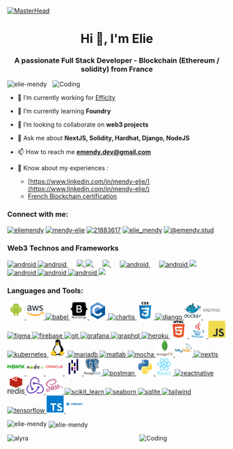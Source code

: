 [![MasterHead](https://user-images.githubusercontent.com/95478989/198955082-6e78ebb5-e1e4-49f9-8d32-6e5af3984dcd.gif)](https://rishavchanda.io)
<h1 align="center">Hi 👋, I'm Elie</h1>
<h3 align="center">A passionate Full Stack Developer - Blockchain (Ethereum / solidity) from France</h3>
<img align="right" alt="Coding" width="400" src="https://i.pinimg.com/originals/e8/f4/53/e8f453469a3ec97ecd354df465d73913.gif">

<p align="left"> <img src="https://komarev.com/ghpvc/?username=elie-mendy&label=Profile%20views&color=0e75b6&style=flat" alt="elie-mendy" /> </p>


- 🔭 I’m currently working for [Efficity](https://www.efficity.com)

- 🌱 I’m currently learning **Foundry**

- 👯 I’m looking to collaborate on **web3 projects**

- 💬 Ask me about **NextJS, Solidity, Hardhat, Django, NodeJS**

- 📫 How to reach me **emendy.dev@gmail.com**

- 📄 Know about my experiences :
    - [https://www.linkedin.com/in/mendy-elie/](https://www.linkedin.com/in/mendy-elie/)
    - <a href="https://certificate.bcdiploma.com/check/404F49E8BEDDD12B2A32C023DAC444E4E79DE8A32B65F7D1A156153C5DE24523UHBTWlRzNE9KTjNMKzZDTHBlNjVtbUk1b3Z2Sms1bTliWjR1UmpCYXFqTjZOb09U">French Blockchain certification</a>


<h3 align="left">Connect with me:</h3>
<p align="left">
<a href="https://twitter.com/eliemendy" target="blank"><img align="center" src="https://raw.githubusercontent.com/rahuldkjain/github-profile-readme-generator/master/src/images/icons/Social/twitter.svg" alt="eliemendy" height="30" width="40" /></a>
<a href="https://linkedin.com/in/mendy-elie" target="blank"><img align="center" src="https://raw.githubusercontent.com/rahuldkjain/github-profile-readme-generator/master/src/images/icons/Social/linked-in-alt.svg" alt="mendy-elie" height="30" width="40" /></a>
<a href="https://stackoverflow.com/users/21883617" target="blank"><img align="center" src="https://raw.githubusercontent.com/rahuldkjain/github-profile-readme-generator/master/src/images/icons/Social/stack-overflow.svg" alt="21883617" height="30" width="40" /></a>
<a href="https://instagram.com/elie_mendy" target="blank"><img align="center" src="https://raw.githubusercontent.com/rahuldkjain/github-profile-readme-generator/master/src/images/icons/Social/instagram.svg" alt="elie_mendy" height="30" width="40" /></a>
<a href="https://medium.com/@emendy.stud" target="blank"><img align="center" src="https://raw.githubusercontent.com/rahuldkjain/github-profile-readme-generator/master/src/images/icons/Social/medium.svg" alt="@emendy.stud" height="30" width="40" /></a>
</p>

<h3 align="left">Web3 Technos and Frameworks</h3>
<p align="left"> 
    <a href="https://ethereum.org/fr" target="_blank" rel="noreferrer"> <img src="https://www.vectorlogo.zone/logos/ethereum/ethereum-icon.svg" alt="android" width="40" height="40"/> </a> 
    <a href="https://soliditylang.org" target="_blank" rel="noreferrer"> <img src="https://upload.wikimedia.org/wikipedia/commons/thumb/9/98/Solidity_logo.svg/579px-Solidity_logo.svg.png" alt="android" width="40" height="40"/> </a> 
    &nbsp;&nbsp;&nbsp;&nbsp;
    <a href="https://trufflesuite.com" target="_blank" rel="noreferrer"> <img src="https://github.com/Elie-Mendy/Elie-Mendy/assets/56347880/3cab2808-2fee-4b55-9b25-118b6bf2d8f1"/> </a> 
    <a href="https://trufflesuite.com/blog/introducing-ganache-7/" target="_blank" rel="noreferrer"> <img src="https://github.com/Elie-Mendy/Elie-Mendy/assets/56347880/38a12071-0293-4d56-8e5a-95ddb3d0e9fe"/> </a> 
    &nbsp;&nbsp;&nbsp;&nbsp;
    <a href="https://hardhat.org" target="_blank" rel="noreferrer"> <img src="https://github.com/Elie-Mendy/Elie-Mendy/assets/56347880/292460a2-311b-4dff-bd68-ed5192cd3c0f"/> </a> 
    &nbsp;&nbsp;&nbsp;&nbsp;
    <a href="https://book.getfoundry.sh" target="_blank" rel="noreferrer"> <img src="https://assets-global.website-files.com/6364e65656ab107e465325d2/637aed6751438b58df4f23db_vsOHSnFCWFd7F4FKD3WyqVs5OL1bbnm-OYI7HxjENC8.png" alt="android" width="40" height="40"/> </a> 
    &nbsp;&nbsp;&nbsp;&nbsp;
    <a href="https://web3js.org" target="_blank" rel="noreferrer"> <img src="https://github.com/Elie-Mendy/Elie-Mendy/assets/56347880/413f1762-bc15-490c-ae6c-fd54aeab5c19" alt="android" width="40" height="40"/> </a> 
    <a href="[https://web3js.org](https://docs.ethers.org/v5/)" target="_blank" rel="noreferrer"> <img src="https://github.com/Elie-Mendy/Elie-Mendy/assets/56347880/fc71cac8-131b-4fcd-8e32-7654b32617eb"/> </a> 
    <a href="https://wagmi.sh" target="_blank" rel="noreferrer"> <img src="https://raw.githubusercontent.com/wagmi-dev/.github/main/content/logo-dark.svg" alt="android" width="40" height="40"/> </a> 
    <a href="https://viem.sh" target="_blank" rel="noreferrer"> <img src="https://github.com/Elie-Mendy/Elie-Mendy/assets/56347880/1da9e39a-cf71-4139-bbe9-ff726a85358c" alt="android" width="40" height="40"/> </a> 
    <a href="https://www.rainbowkit.com" target="_blank" rel="noreferrer"> <img src="https://github.com/Elie-Mendy/Elie-Mendy/assets/56347880/6de8c661-549b-4561-9745-4eff3d6216d9" alt="android" width="40" height="40"/> </a> 
    <a href="https://walletconnect.com" target="_blank" rel="noreferrer"> <img src="https://github.com/Elie-Mendy/Elie-Mendy/assets/56347880/26d12f5d-9fc8-4a71-84d9-d1b03b8a9867"/> </a> 
</p>

<h3 align="left">Languages and Tools:</h3>


<p align="left"> <a href="https://developer.android.com" target="_blank" rel="noreferrer"> <img src="https://raw.githubusercontent.com/devicons/devicon/master/icons/android/android-original-wordmark.svg" alt="android" width="40" height="40"/> </a> <a href="https://aws.amazon.com" target="_blank" rel="noreferrer"> <img src="https://raw.githubusercontent.com/devicons/devicon/master/icons/amazonwebservices/amazonwebservices-original-wordmark.svg" alt="aws" width="40" height="40"/> </a> <a href="https://babeljs.io/" target="_blank" rel="noreferrer"> <img src="https://www.vectorlogo.zone/logos/babeljs/babeljs-icon.svg" alt="babel" width="40" height="40"/> </a> <a href="https://getbootstrap.com" target="_blank" rel="noreferrer"> <img src="https://raw.githubusercontent.com/devicons/devicon/master/icons/bootstrap/bootstrap-plain-wordmark.svg" alt="bootstrap" width="40" height="40"/> </a> <a href="https://www.cprogramming.com/" target="_blank" rel="noreferrer"> <img src="https://raw.githubusercontent.com/devicons/devicon/master/icons/c/c-original.svg" alt="c" width="40" height="40"/> </a> <a href="https://www.chartjs.org" target="_blank" rel="noreferrer"> <img src="https://www.chartjs.org/media/logo-title.svg" alt="chartjs" width="40" height="40"/> </a> <a href="https://www.w3schools.com/css/" target="_blank" rel="noreferrer"> <img src="https://raw.githubusercontent.com/devicons/devicon/master/icons/css3/css3-original-wordmark.svg" alt="css3" width="40" height="40"/> </a> <a href="https://www.djangoproject.com/" target="_blank" rel="noreferrer"> <img src="https://cdn.worldvectorlogo.com/logos/django.svg" alt="django" width="40" height="40"/> </a> <a href="https://www.docker.com/" target="_blank" rel="noreferrer"> <img src="https://raw.githubusercontent.com/devicons/devicon/master/icons/docker/docker-original-wordmark.svg" alt="docker" width="40" height="40"/> </a> <a href="https://expressjs.com" target="_blank" rel="noreferrer"> <img src="https://raw.githubusercontent.com/devicons/devicon/master/icons/express/express-original-wordmark.svg" alt="express" width="40" height="40"/> </a> <a href="https://www.figma.com/" target="_blank" rel="noreferrer"> <img src="https://www.vectorlogo.zone/logos/figma/figma-icon.svg" alt="figma" width="40" height="40"/> </a> <a href="https://firebase.google.com/" target="_blank" rel="noreferrer"> <img src="https://www.vectorlogo.zone/logos/firebase/firebase-icon.svg" alt="firebase" width="40" height="40"/> </a> <a href="https://git-scm.com/" target="_blank" rel="noreferrer"> <img src="https://www.vectorlogo.zone/logos/git-scm/git-scm-icon.svg" alt="git" width="40" height="40"/> </a> <a href="https://grafana.com" target="_blank" rel="noreferrer"> <img src="https://www.vectorlogo.zone/logos/grafana/grafana-icon.svg" alt="grafana" width="40" height="40"/> </a> <a href="https://graphql.org" target="_blank" rel="noreferrer"> <img src="https://www.vectorlogo.zone/logos/graphql/graphql-icon.svg" alt="graphql" width="40" height="40"/> </a> <a href="https://heroku.com" target="_blank" rel="noreferrer"> <img src="https://www.vectorlogo.zone/logos/heroku/heroku-icon.svg" alt="heroku" width="40" height="40"/> </a> <a href="https://www.w3.org/html/" target="_blank" rel="noreferrer"> <img src="https://raw.githubusercontent.com/devicons/devicon/master/icons/html5/html5-original-wordmark.svg" alt="html5" width="40" height="40"/> </a> <a href="https://www.java.com" target="_blank" rel="noreferrer"> <img src="https://raw.githubusercontent.com/devicons/devicon/master/icons/java/java-original.svg" alt="java" width="40" height="40"/> </a> <a href="https://developer.mozilla.org/en-US/docs/Web/JavaScript" target="_blank" rel="noreferrer"> <img src="https://raw.githubusercontent.com/devicons/devicon/master/icons/javascript/javascript-original.svg" alt="javascript" width="40" height="40"/> </a> <a href="https://kubernetes.io" target="_blank" rel="noreferrer"> <img src="https://www.vectorlogo.zone/logos/kubernetes/kubernetes-icon.svg" alt="kubernetes" width="40" height="40"/> </a> <a href="https://www.linux.org/" target="_blank" rel="noreferrer"> <img src="https://raw.githubusercontent.com/devicons/devicon/master/icons/linux/linux-original.svg" alt="linux" width="40" height="40"/> </a> <a href="https://mariadb.org/" target="_blank" rel="noreferrer"> <img src="https://www.vectorlogo.zone/logos/mariadb/mariadb-icon.svg" alt="mariadb" width="40" height="40"/> </a> <a href="https://www.mathworks.com/" target="_blank" rel="noreferrer"> <img src="https://upload.wikimedia.org/wikipedia/commons/2/21/Matlab_Logo.png" alt="matlab" width="40" height="40"/> </a> <a href="https://mochajs.org" target="_blank" rel="noreferrer"> <img src="https://www.vectorlogo.zone/logos/mochajs/mochajs-icon.svg" alt="mocha" width="40" height="40"/> </a> <a href="https://www.mongodb.com/" target="_blank" rel="noreferrer"> <img src="https://raw.githubusercontent.com/devicons/devicon/master/icons/mongodb/mongodb-original-wordmark.svg" alt="mongodb" width="40" height="40"/> </a> <a href="https://www.mysql.com/" target="_blank" rel="noreferrer"> <img src="https://raw.githubusercontent.com/devicons/devicon/master/icons/mysql/mysql-original-wordmark.svg" alt="mysql" width="40" height="40"/> </a> <a href="https://nextjs.org/" target="_blank" rel="noreferrer"> <img src="https://cdn.worldvectorlogo.com/logos/nextjs-2.svg" alt="nextjs" width="40" height="40"/> </a> <a href="https://www.nginx.com" target="_blank" rel="noreferrer"> <img src="https://raw.githubusercontent.com/devicons/devicon/master/icons/nginx/nginx-original.svg" alt="nginx" width="40" height="40"/> </a> <a href="https://nodejs.org" target="_blank" rel="noreferrer"> <img src="https://raw.githubusercontent.com/devicons/devicon/master/icons/nodejs/nodejs-original-wordmark.svg" alt="nodejs" width="40" height="40"/> </a> <a href="https://www.oracle.com/" target="_blank" rel="noreferrer"> <img src="https://raw.githubusercontent.com/devicons/devicon/master/icons/oracle/oracle-original.svg" alt="oracle" width="40" height="40"/> </a> <a href="https://pandas.pydata.org/" target="_blank" rel="noreferrer"> <img src="https://raw.githubusercontent.com/devicons/devicon/2ae2a900d2f041da66e950e4d48052658d850630/icons/pandas/pandas-original.svg" alt="pandas" width="40" height="40"/> </a> <a href="https://www.postgresql.org" target="_blank" rel="noreferrer"> <img src="https://raw.githubusercontent.com/devicons/devicon/master/icons/postgresql/postgresql-original-wordmark.svg" alt="postgresql" width="40" height="40"/> </a> <a href="https://postman.com" target="_blank" rel="noreferrer"> <img src="https://www.vectorlogo.zone/logos/getpostman/getpostman-icon.svg" alt="postman" width="40" height="40"/> </a> <a href="https://www.python.org" target="_blank" rel="noreferrer"> <img src="https://raw.githubusercontent.com/devicons/devicon/master/icons/python/python-original.svg" alt="python" width="40" height="40"/> </a> <a href="https://reactjs.org/" target="_blank" rel="noreferrer"> <img src="https://raw.githubusercontent.com/devicons/devicon/master/icons/react/react-original-wordmark.svg" alt="react" width="40" height="40"/> </a> <a href="https://reactnative.dev/" target="_blank" rel="noreferrer"> <img src="https://reactnative.dev/img/header_logo.svg" alt="reactnative" width="40" height="40"/> </a> <a href="https://redis.io" target="_blank" rel="noreferrer"> <img src="https://raw.githubusercontent.com/devicons/devicon/master/icons/redis/redis-original-wordmark.svg" alt="redis" width="40" height="40"/> </a> <a href="https://redux.js.org" target="_blank" rel="noreferrer"> <img src="https://raw.githubusercontent.com/devicons/devicon/master/icons/redux/redux-original.svg" alt="redux" width="40" height="40"/> </a> <a href="https://sass-lang.com" target="_blank" rel="noreferrer"> <img src="https://raw.githubusercontent.com/devicons/devicon/master/icons/sass/sass-original.svg" alt="sass" width="40" height="40"/> </a> <a href="https://scikit-learn.org/" target="_blank" rel="noreferrer"> <img src="https://upload.wikimedia.org/wikipedia/commons/0/05/Scikit_learn_logo_small.svg" alt="scikit_learn" width="40" height="40"/> </a> <a href="https://seaborn.pydata.org/" target="_blank" rel="noreferrer"> <img src="https://seaborn.pydata.org/_images/logo-mark-lightbg.svg" alt="seaborn" width="40" height="40"/> </a> <a href="https://www.sqlite.org/" target="_blank" rel="noreferrer"> <img src="https://www.vectorlogo.zone/logos/sqlite/sqlite-icon.svg" alt="sqlite" width="40" height="40"/> </a> <a href="https://tailwindcss.com/" target="_blank" rel="noreferrer"> <img src="https://www.vectorlogo.zone/logos/tailwindcss/tailwindcss-icon.svg" alt="tailwind" width="40" height="40"/> </a> <a href="https://www.tensorflow.org" target="_blank" rel="noreferrer"> <img src="https://www.vectorlogo.zone/logos/tensorflow/tensorflow-icon.svg" alt="tensorflow" width="40" height="40"/> </a> <a href="https://www.typescriptlang.org/" target="_blank" rel="noreferrer"> <img src="https://raw.githubusercontent.com/devicons/devicon/master/icons/typescript/typescript-original.svg" alt="typescript" width="40" height="40"/> </a> <a href="https://webpack.js.org" target="_blank" rel="noreferrer"> <img src="https://raw.githubusercontent.com/devicons/devicon/d00d0969292a6569d45b06d3f350f463a0107b0d/icons/webpack/webpack-original-wordmark.svg" alt="webpack" width="40" height="40"/> </a> </p>


<p><img align="left" src="https://github-readme-stats.vercel.app/api/top-langs?username=elie-mendy&show_icons=true&locale=en&layout=compact&theme=cobalt&hide_border=true" alt="elie-mendy" /></p>



<p>&nbsp;<img align="center" src="https://github-readme-stats.vercel.app/api?username=elie-mendy&show_icons=true&locale=en&hide=contribs&rank_icon=github&theme=cobalt&hide_border=true" alt="elie-mendy" /></p>



<img align="right" alt="Coding" width="200" src="https://user-images.githubusercontent.com/74038190/219925470-37670a3b-c3e2-4af7-b468-673c6dd99d16.png">

![alyra](https://github.com/Elie-Mendy/Elie-Mendy/assets/56347880/2d59e942-17d5-4898-99ba-9473551fb64d)

<!-- 
https://github.com/anuraghazra/github-readme-stats#adding-private-contributions-count-to-total-commits-count -->
